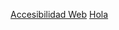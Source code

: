 [Accesibilidad Web](https://medium.com/adalab/programando-7-buenas-pr%C3%A1cticas-de-accesibilidad-web-ad141ea7597d)
[Hola](https://coderrocketfuel.com/article/get-the-path-of-the-current-working-directory-in-node-jsss/as)